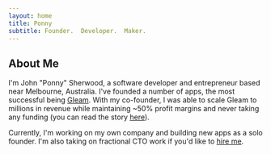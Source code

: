 ```yaml
---
layout: home
title: Ponny
subtitle: Founder.  Developer.  Maker.
---
```


## About Me

I'm John "Ponny" Sherwood, a software developer and entrepreneur based near Melbourne, Australia.  I've founded a number of apps, the most successful being [Gleam](https://gleam.io).  With my co-founder, I was able to scale Gleam to millions in revenue while maintaining ~50% profit margins and never taking any funding (you can read the story [here](https://gleam.io/blog/bootstrapping-principles/)).

Currently, I'm working on my own company and building new apps as a solo founder.  I'm also taking on fractional CTO work if you'd like to [hire me](hire).   
